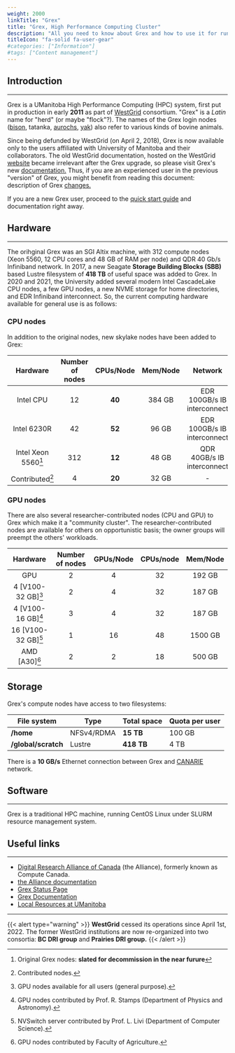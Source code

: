 ```yaml
---
weight: 2000
linkTitle: "Grex"
title: "Grex, High Performance Computing Cluster"
description: "All you need to know about Grex and how to use it for running jobs"
titleIcon: "fa-solid fa-user-gear"
#categories: ["Information"]
#tags: ["Content management"]
---
```


## Introduction
---

Grex is a UManitoba High Performance Computing (HPC) system, first put in production in early __2011__ as part of [WestGrid](https://www.westgrid.ca/ "WestGrid") consortium. "Grex" is a _Latin_ name for "herd" (or maybe "flock"?). The names of the Grex login nodes ([bison](https://en.wikipedia.org/wiki/Bison "Bison"), tatanka, [aurochs](https://en.wikipedia.org/wiki/Aurochs "Aurochs"), [yak](https://en.wikipedia.org/wiki/Yak "Yak")) also refer to various kinds of bovine animals.

Since being defunded by WestGrid (on April 2, 2018), Grex is now available only to the users affiliated with University of Manitoba and their collaborators. The old WestGrid documentation, hosted on the WestGrid [website](https://www.westgrid.ca "WestGrid") became irrelevant after the Grex upgrade, so please visit Grex's new [documentation.](/) Thus, if you are an experienced user in the previous "version" of Grex, you might benefit from reading this document: description of Grex [changes.](changes/linux-slurm-update)

If you are a new Grex user, proceed to the [quick start guide](start-guide) and documentation right away.

## Hardware 
---

The orihginal Grex was an SGI Altix machine, with 312 compute nodes (Xeon 5560, 12 CPU cores and 48 GB of RAM per node) and QDR 40 Gb/s Infiniband network. In 2017, a new Seagate **Storage Building Blocks (SBB)** based Lustre filesystem of **418 TB** of useful space was added to Grex. In 2020 and 2021, the University added several modern Intel CascadeLake CPU nodes, a few GPU nodes, a new NVME storage for home directories, and EDR Infiniband interconnect. So, the current computing hardware available for general use is as follows:

### CPU nodes

In addition to the original nodes, new skylake nodes have been added to Grex:

| Hardware            | Number of nodes | CPUs/Node | Mem/Node | Network |
| :-------:           | :-------------: | :-------: | :------: | :-----: |
| Intel CPU           | 12              | **40**    | 384 GB   | EDR 100GB/s IB interconnect |
| Intel 6230R         | 42              | **52**    |  96 GB   | EDR 100GB/s IB interconnect |
| Intel Xeon 5560[^1] | 312             | **12**    |  48 GB   | QDR 40GB/s IB interconnect  |
| Contributed[^2]     | 4               | **20**    |  32 GB   | -                           |

<!--
| GPU                 | 2               | **32**    | 192 GB   | FDR 56GB/s IB interconnect  |
-->
[^1]: Original Grex nodes: **slated for decommission in the near furure**
[^2]: Contributed nodes.

### GPU nodes

There are also several researcher-contributed nodes (CPU and GPU) to Grex which make it a "community cluster". The researcher-contributed nodes are available for others on opportunistic basis; the owner groups will preempt the others' workloads.

| Hardware            | Number of nodes | GPUs/Node | CPUs/node |Mem/Node |
| :-------:           | :-------------: | :-------: | :-------: |:------: |
| GPU                 | 2               | 4         | 32        | 192 GB  |
| 4 [V100-32 GB][^3]  | 2               | 4         | 32        | 187 GB  |
| 4 [V100-16 GB][^4]  | 3               | 4         | 32        | 187 GB  |
| 16 [V100-32 GB][^5] | 1               | 16        | 48        | 1500 GB |
| AMD [A30][^6]       | 2               | 2         | 18        | 500 GB  |

[^3]: GPU nodes available for all users (general purpose).
[^4]: GPU nodes contributed by Prof. R. Stamps (Department of Physics and Astronomy).
[^5]: NVSwitch server contributed by Prof. L. Livi (Department of Computer Science).
[^6]: GPU nodes contributed by Faculty of Agriculture.

<!--  
> - 12 [ __40 core Intel CPU__ ] nodes, 384 GB RAM, EDR 100GB/s IB interconnect
> - 43 [ __52 core Intel 6230R__ ] nodes, 96 GB RAM, EDR 100GB/s IB interconnect
> - 2 [ __4xV100 NVLINK, 32 core Intel 5218 CPUs__ ] GPU nodes, 192 GB RAM, FDR 56GB/s IB interconnect
> - Original Grex (**slated for decommission in Spring 2022**) Xeon 5560, 12 CPU cores, 48 GB of RAM, QDR 40GB/s IB interconnect
-->

## Storage

Grex's compute nodes have access to two filesystems:

<!--
- __/home__ filesystem, NFSv4/RDMA, **15 TB** total usable, 100 GB / user quota.
- __/global/scratch__ filesystem, Lustre, **418 TB** total usable, 4 TB / user quota.
-->

| File system         | Type        | Total space | Quota per user |
| -----------         | ----        | ----------- | -------------- |
| __/home__           | NFSv4/RDMA  | **15 TB**   | 100 GB         |
| __/global/scratch__ | Lustre      | **418 TB**  | 4 TB           |

There is a **10 GB/s** Ethernet connection between Grex and [CANARIE](https://www.canarie.ca/network/) network.

## Software
---

Grex is a traditional HPC machine, running CentOS Linux under SLURM resource management system.

## Useful links
---

* [Digital Research Alliance of Canada](https://alliancecan.ca/) (the Alliance), formerly known as Compute Canada.
* [the Alliance documentation](https://docs.alliancecan.ca/wiki/Main_Page)
* [Grex Status Page](https://grex-status.netlify.app)
* [Grex Documentation](/)
* [Local Resources at UManitoba](localit)

---

{{< alert type="warning" >}}
__WestGrid__ cessed its operations since April 1st, 2022. The former WestGrid institutions are now re-organized into two consortia: __BC DRI group__ and __Prairies DRI group.__
{{< /alert >}}

<!-- {{< treeview display="tree" />}} -->

<!-- Changes and update:
* 
*
*
-->
